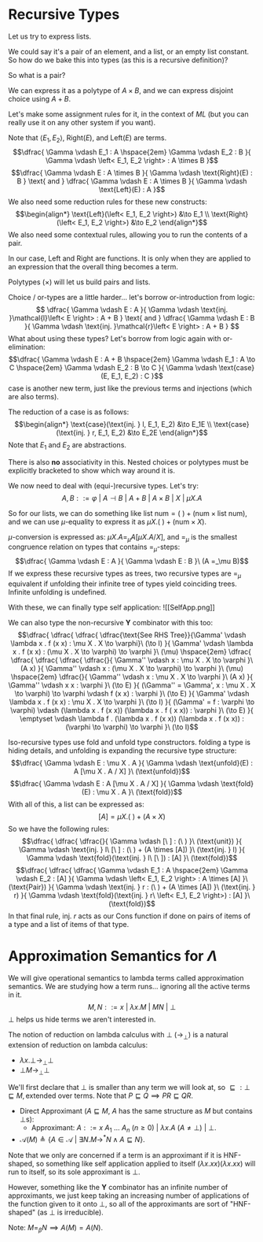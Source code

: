 # Recursive Types

Let us try to express lists.

We could say it's a pair of an element, and a list, or an empty list constant. So how do we bake this into types (as this is a recursive definition)?

So what is a pair?

We can express it as a polytype of $A \times B$, and we can express disjoint choice using $A + B$.

Let's make some assignment rules for it, in the context of $ML$ (but you can really use it on any other system if you want).

Note that $\left< E_1, E_2 \right>$, $\text{Right}(E)$, and $\text{Left}(E)$ are terms.
$$\dfrac{
    \Gamma \vdash E_1 : A
    \hspace{2em}
    \Gamma \vdash E_2 : B
}{
    \Gamma \vdash \left< E_1, E_2 \right> : A \times B
}$$
$$\dfrac{
    \Gamma \vdash E : A \times B
}{
    \Gamma \vdash \text{Right}(E) : B
}
\text{ and }
\dfrac{
    \Gamma \vdash E : A \times B
}{
    \Gamma \vdash \text{Left}(E) : A
}$$
We also need some reduction rules for these new constructs:
$$\begin{align*}
    \text{Left}(\left< E_1, E_2 \right>) &\to E_1 \\
    \text{Right}(\left< E_1, E_2 \right>) &\to E_2
\end{align*}$$
We also need some contextual rules, allowing you to run the contents of a pair.

In our case, $\text{Left}$ and $\text{Right}$ are functions. It is only when they are applied to an expression that the overall thing becomes a term.

Polytypes ($\times$) will let us build pairs and lists.

Choice / or-types are a little harder... let's borrow or-introduction from logic:
$$
\dfrac{
    \Gamma \vdash E : A
}{
    \Gamma \vdash \text{inj. }\mathcal{l}\left< E \right> : A + B
}
\text{ and }
\dfrac{
    \Gamma \vdash E : B
}{
    \Gamma \vdash \text{inj. }\mathcal{r}\left< E \right> : A + B
}
$$
What about using these types? Let's borrow from logic again with or-elimination:
$$\dfrac{
    \Gamma \vdash E : A + B
    \hspace{2em}
    \Gamma \vdash E_1 : A \to C
    \hspace{2em}
    \Gamma \vdash E_2 : B \to C
}{
    \Gamma \vdash \text{case}(E, E_1, E_2) : C
}$$
$\text{case}$ is another new term, just like the previous terms and injections (which are also terms).

The reduction of a case is as follows:
$$\begin{align*}
    \text{case}(\text{inj. } l, E_1, E_2) &\to E_1E \\
    \text{case}(\text{inj. } r, E_1, E_2) &\to E_2E
\end{align*}$$
Note that $E_1$ and $E_2$ are abstractions.

There is also **no** associativity in this. Nested choices or polytypes must be explicitly bracketed to show which way around it is.

We now need to deal with (equi-)recursive types. Let's try:
$$A, B ::= \varphi\ |\ A \dashv B\ |\ A + B\ |\ A \times B\ |\ X\ |\ \mu X . A$$

So for our lists, we can do something like $\text{list num} = (\ ) + (\text{num} \times \text{list num})$, and we can use $\mu$-equality to express it as $\mu X . (\ ) + (\text{num} \times X)$.

$\mu$-conversion is expressed as: $\mu X . A =_\mu A [\mu X . A / X]$, and $=_\mu$ is the smallest congruence relation on types that contains $=_\mu$-steps:
$$\dfrac{
    \Gamma \vdash E : A
}{
    \Gamma \vdash E : B
}\ (A =_\mu B)$$
If we express these recursive types as trees, two recursive types are $=_\mu$ equivalent if unfolding their infinite tree of types yield coinciding trees. Infinite unfolding is undefined.

With these, we can finally type self application:
![[SelfApp.png]]

We can also type the non-recursive $\mathbf{Y}$ combinator with this too:
$$\dfrac{
    \dfrac{
        \dfrac{
            \dfrac{\text{See RHS Tree}}{\Gamma' \vdash \lambda x . f (x x) : \mu X . X \to \varphi}\ (\to I)
        }{
            \Gamma' \vdash \lambda x . f (x x) : (\mu X . X \to \varphi) \to \varphi
        }\ (\mu)
        \hspace{2em}
        \dfrac{
            \dfrac{
                \dfrac{
                    \dfrac{
                        \dfrac{}{
                            \Gamma'' \vdash x : \mu X . X \to \varphi
                        }\ (A x)
                    }{
                        \Gamma'' \vdash x : (\mu X . X \to \varphi) \to \varphi
                    }\ (\mu)
                    \hspace{2em}
                    \dfrac{}{
                        \Gamma'' \vdash x : \mu X . X \to \varphi
                    }\ (A x)
                }{
                    \Gamma'' \vdash x x : \varphi
                }\ (\to E)
            }{
                (\Gamma'' = \Gamma', x : \mu X . X \to \varphi) \to \varphi
                \vdash
                f (x x) : \varphi
            }\ (\to E)
        }{
            \Gamma' \vdash \lambda x . f (x x) : \mu X . X \to \varphi
        }\ (\to I)
    }{
        (\Gamma' = f : \varphi \to \varphi)
        \vdash
        (\lambda x . f (x x)) (\lambda x . f ( x x))
        : \varphi
    }\ (\to E)
}{
    \emptyset \vdash \lambda f . (\lambda x . f (x x)) (\lambda x . f (x x)) : (\varphi \to \varphi) \to \varphi
}\ (\to I)$$

Iso-recursive types use fold and unfold type constructors. folding a type is hiding details, and unfolding is expanding the recursive type structure:
$$\dfrac{
    \Gamma \vdash E : \mu X . A
}{
    \Gamma \vdash \text{unfold}(E) : A [\mu X . A / X]
}\ (\text{unfold})$$
$$\dfrac{
    \Gamma \vdash E : A [\mu X . A / X]
}{
    \Gamma \vdash \text{fold}(E) : \mu X . A
}\ (\text{fold})$$
With all of this, a list can be expressed as:
$$[A] = \mu X . (\ ) + (A \times X)$$
So we have the following rules:
$$\dfrac{
    \dfrac{
        \dfrac{}{
            \Gamma \vdash [\ ] : (\ )
        }\ (\text{unit})
    }{
        \Gamma \vdash \text{inj. } l\ [\ ] : (\ ) + (A \times [A])
    }\ (\text{inj. } l)
}{
    \Gamma \vdash \text{fold}(\text{inj. } l\ [\ ]) : [A]
}\ (\text{fold})$$
$$\dfrac{
    \dfrac{
        \dfrac{
            \Gamma \vdash E_1 : A
            \hspace{2em}
            \Gamma \vdash E_2 : [A]
        }{
            \Gamma \vdash \left< E_1, E_2 \right> : A \times [A]
        }\ (\text{Pair})
    }{
        \Gamma \vdash \text{inj. } r : (\ ) + (A \times [A])
    }\ (\text{inj. } r)
}{
    \Gamma \vdash \text{fold}(\text{inj. } r\ \left< E_1, E_2 \right>) : [A]
}\ (\text{fold})$$
In that final rule, $\text{inj. }r$ acts as our $\text{Cons}$ function if done on pairs of items of a type and a list of items of that type.

# Approximation Semantics for $\Lambda$

We will give operational semantics to lambda terms called approximation semantics. We are studying how a term runs... ignoring all the active terms in it.
$$M, N ::= x\ |\ \lambda x . M\ |\ M N\ |\ \bot$$
$\bot$ helps us hide terms we aren't interested in.

The notion of reduction on lambda calculus with $\bot$ ($\to_\bot$) is a natural extension of reduction on lambda calculus:
- $\lambda x . \bot \to_\bot \bot$
- $\bot M \to_\bot \bot$

We'll first declare that $\bot$ is smaller than any term we will look at, so $\sqsubseteq : \bot \sqsubseteq M, \text{extended over terms}$. Note that $P \sqsubseteq Q \implies P R \sqsubseteq Q R$.

- Direct Approximant ($A \sqsubseteq M$, $A$ has the same structure as $M$ but contains $\bot$s):
    - Approximant: $A ::= x\ A_1\ \dots\ A_n\ (n \geq 0)\ |\ \lambda x . A\ (A \neq \bot)\ |\ \bot$.
- $\mathcal{A}(M) \triangleq \left\{ A \in \mathcal{A}\ |\ \exists N . M \to^* N \land A \sqsubseteq N \right\}$.

Note that we only are concerned if a term is an approximant if it is HNF-shaped, so something like self application applied to itself $(\lambda x . x x)(\lambda x . x x)$ will run to itself, so its sole approximant is $\bot$.

However, something like the $\mathbf{Y}$ combinator has an infinite number of approximants, we just keep taking an increasing number of applications of the function given to it onto $\bot$, so all of the approximants are sort of "HNF-shaped" (as $\bot$ is irreducible).

Note: $M =_\beta N \implies A(M) = A(N)$.
